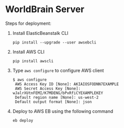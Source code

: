 WorldBrain Server
====

Steps for deployment:

1. Install ElasticBeanstalk CLI
    ```
    pip install --upgrade --user awsebcli
    ```
2. Install AWS CLI
    ```
    pip install awscli
    ```
3. Type `aws configure` to configure AWS client
    ```
    $ aws configure
     AWS Access Key ID [None]: AKIAIOSFODNN7EXAMPLE
     AWS Secret Access Key [None]: wJalrXUtnFEMI/K7MDENG/bPxRfiCYEXAMPLEKEY
     Default region name [None]: us-west-2
     Default output format [None]: json
    ```
2. Deploy to AWS EB using the following command
    ```
    eb deploy
    ```